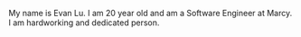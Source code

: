 My name is Evan Lu.
I am 20 year old and am a Software Engineer at Marcy.
I am hardworking and dedicated person.